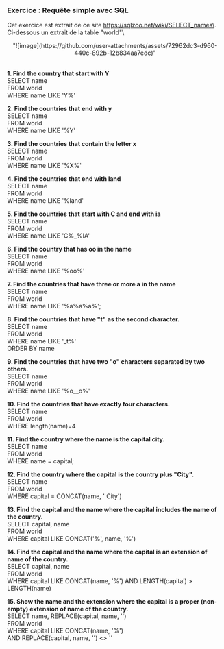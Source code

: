 ### **Exercice : Requête simple avec SQL** ### 

Cet exercice est extrait de ce site https://sqlzoo.net/wiki/SELECT_names\. Ci-dessous un extrait de la table "world"\

<p align="center">
"![image](https://github.com/user-attachments/assets/72962dc3-d960-440c-892b-12b834aa7edc)"
</p>

\
**1.	Find the country that start with Y**\
SELECT name\
FROM world\
WHERE name LIKE 'Y%'

**2.	Find the countries that end with y**\
SELECT name\
FROM world\
WHERE name LIKE '%Y'

**3.	Find the countries that contain the letter x**\
SELECT name\
FROM world\
WHERE name LIKE '%X%'

**4.	Find the countries that end with land**\
SELECT name\
FROM world\
WHERE name LIKE '%land'

**5.	Find the countries that start with C and end with ia**\
SELECT name\
FROM world\
WHERE name LIKE 'C%_%IA'

**6.	Find the country that has oo in the name**\
SELECT name\
FROM world\
WHERE name LIKE '%oo%'

**7.	Find the countries that have three or more a in the name**\
SELECT name\
FROM world\
WHERE name LIKE '%a%a%a%';

**8.	Find the countries that have "t" as the second character.**\
SELECT name\
FROM world\
WHERE name LIKE '_t%'\
ORDER BY name

**9.	Find the countries that have two "o" characters separated by two others.**\
SELECT name\
FROM world\
WHERE name LIKE '%o__o%'

**10.	Find the countries that have exactly four characters.**\
SELECT name\
FROM world\
WHERE length(name)=4

**11.	Find the country where the name is the capital city.**\
SELECT name\
FROM world\
WHERE name = capital;

**12.	Find the country where the capital is the country plus "City".**\
SELECT name\
FROM world\
WHERE capital = CONCAT(name, ' City')

**13.	Find the capital and the name where the capital includes the name of the country.**\
SELECT capital, name\
FROM world\
WHERE capital LIKE CONCAT('%', name, '%')

**14.	Find the capital and the name where the capital is an extension of name of the country.**\
SELECT capital, name\
FROM world\
WHERE capital LIKE CONCAT(name, '%') AND LENGTH(capital) > LENGTH(name)

**15.	Show the name and the extension where the capital is a proper (non-empty) extension of name of the country.**\
SELECT name, REPLACE(capital, name, '')\
FROM world\
WHERE capital LIKE CONCAT(name, '%')\
AND REPLACE(capital, name, '') <> ''























